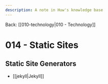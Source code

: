 ```yaml
---
description: A note in Huw's knowledge base
---
```


Back: [[010-technology|010 - Technology]]

# 014 - Static Sites

## Static Site Generators
- [[jekyll|Jekyll]]
